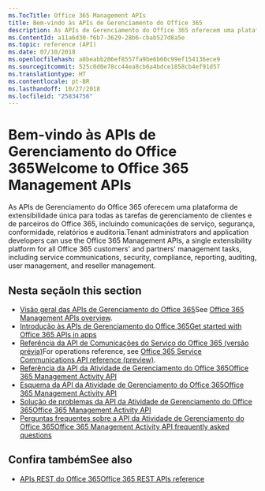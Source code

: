 ```yaml
---
ms.TocTitle: Office 365 Management APIs
title: Bem-vindo às APIs de Gerenciamento do Office 365
description: As APIs de Gerenciamento do Office 365 oferecem uma plataforma de extensibilidade única para todas as tarefas de gerenciamento de clientes e de parceiros do Office 365, incluindo comunicações de serviço, segurança, conformidade, relatórios e auditoria.
ms.ContentId: a11a6d30-f6b7-3629-28b6-cbab527d8a5e
ms.topic: reference (API)
ms.date: 07/10/2018
ms.openlocfilehash: a8beabb206ef8557fa9be6b60c99ef154136ece9
ms.sourcegitcommit: 525c0d0e78cc44ea8cb6a4bdce1858cb4ef91d57
ms.translationtype: HT
ms.contentlocale: pt-BR
ms.lasthandoff: 10/27/2018
ms.locfileid: "25834756"
---
```

# <a name="welcome-to-office-365-management-apis"></a><span data-ttu-id="1397e-103">Bem-vindo às APIs de Gerenciamento do Office 365</span><span class="sxs-lookup"><span data-stu-id="1397e-103">Welcome to Office 365 Management APIs</span></span>

<span data-ttu-id="1397e-104">As APIs de Gerenciamento do Office 365 oferecem uma plataforma de extensibilidade única para todas as tarefas de gerenciamento de clientes e de parceiros do Office 365, incluindo comunicações de serviço, segurança, conformidade, relatórios e auditoria.</span><span class="sxs-lookup"><span data-stu-id="1397e-104">Tenant administrators and application developers can use the Office 365 Management APIs, a single extensibility platform for all Office 365 customers' and partners' management tasks, including service communications, security, compliance, reporting, auditing, user management, and reseller management.</span></span>

## <a name="in-this-section"></a><span data-ttu-id="1397e-105">Nesta seção</span><span class="sxs-lookup"><span data-stu-id="1397e-105">In this section</span></span>

- <span data-ttu-id="1397e-106">[Visão geral das APIs de Gerenciamento do Office 365](office-365-management-apis-overview.md)</span><span class="sxs-lookup"><span data-stu-id="1397e-106">See [Office 365 Management APIs overview](office-365-management-apis-overview.md).</span></span>
- [<span data-ttu-id="1397e-107">Introdução às APIs de Gerenciamento do Office 365</span><span class="sxs-lookup"><span data-stu-id="1397e-107">Get started with Office 365 APIs in apps</span></span>](get-started-with-office-365-management-apis.md)
- <span data-ttu-id="1397e-108">[Referência da API de Comunicações do Serviço do Office 365 (versão prévia)](office-365-service-communications-api-reference.md)</span><span class="sxs-lookup"><span data-stu-id="1397e-108">For operations reference, see [Office 365 Service Communications API reference (preview)](office-365-service-communications-api-reference.md).</span></span>
- [<span data-ttu-id="1397e-109">Referência da API da Atividade de Gerenciamento do Office 365</span><span class="sxs-lookup"><span data-stu-id="1397e-109">Office 365 Management Activity API</span></span>](office-365-management-activity-api-reference.md)
- [<span data-ttu-id="1397e-110">Esquema da API da Atividade de Gerenciamento do Office 365</span><span class="sxs-lookup"><span data-stu-id="1397e-110">Office 365 Management Activity API</span></span>](office-365-management-activity-api-schema.md)
- [<span data-ttu-id="1397e-111">Solução de problemas da API da Atividade de Gerenciamento do Office 365</span><span class="sxs-lookup"><span data-stu-id="1397e-111">Office 365 Management Activity API</span></span>](troubleshooting-the-office-365-management-activity-api.md)
- [<span data-ttu-id="1397e-112">Perguntas frequentes sobre a API da Atividade de Gerenciamento do Office 365</span><span class="sxs-lookup"><span data-stu-id="1397e-112">Office 365 Management Activity API frequently asked questions</span></span>](office-365-management-activity-api-faq.md)

## <a name="see-also"></a><span data-ttu-id="1397e-113">Confira também</span><span class="sxs-lookup"><span data-stu-id="1397e-113">See also</span></span>

- [<span data-ttu-id="1397e-114">APIs REST do Office 365</span><span class="sxs-lookup"><span data-stu-id="1397e-114">Office 365 REST APIs reference</span></span>](https://docs.microsoft.com/pt-BR/previous-versions/office/office-365-api/how-to/platform-development-overview)
